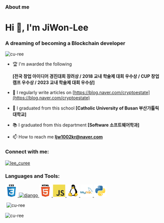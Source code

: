 ### About me

<h1 align="left">Hi 👋, I'm JiWon-Lee</h1>
<h3 align="left">A dreaming of becoming a Blockchain developer</h3>

<p align="left"> <img src="https://komarev.com/ghpvc/?username=cu-ree&label=Profile%20views&color=0e75b6&style=flat" alt="cu-ree" /> </p>

- 🏆️ I'm awarded the following <p> **[전국 창업 아이디어 경진대회 장려상 / 2018 교내 학술제 대회 우수상 / CUP 창업캠프 우수상 / 2023 교내 학술제 대회 우수상]**

- 📝 I regularly write articles on [https://blog.naver.com/cryptoestate](https://blog.naver.com/cryptoestate)

- 🏫 I graduated from this school **[Catholic University of Busan 부산가톨릭대학교]**

- 📚 I graduated from this department **[Software 소프트웨어학과]**

- 📫 How to reach me **ljw1002kr@naver.com**

<h3 align="left">Connect with me:</h3>
<p align="left">
<a href="https://instagram.com/lee_curee" target="blank"><img align="center" src="https://raw.githubusercontent.com/rahuldkjain/github-profile-readme-generator/master/src/images/icons/Social/instagram.svg" alt="lee_curee" height="30" width="40" /></a>
</p>

<h3 align="left">Languages and Tools:</h3>
<p align="left"> <a href="https://www.w3schools.com/css/" target="_blank" rel="noreferrer"> <img src="https://raw.githubusercontent.com/devicons/devicon/master/icons/css3/css3-original-wordmark.svg" alt="css3" width="40" height="40"/> </a> <a href="https://www.djangoproject.com/" target="_blank" rel="noreferrer"> <img src="https://cdn.worldvectorlogo.com/logos/django.svg" alt="django" width="40" height="40"/> </a> <a href="https://www.w3.org/html/" target="_blank" rel="noreferrer"> <img src="https://raw.githubusercontent.com/devicons/devicon/master/icons/html5/html5-original-wordmark.svg" alt="html5" width="40" height="40"/> </a> <a href="https://developer.mozilla.org/en-US/docs/Web/JavaScript" target="_blank" rel="noreferrer"> <img src="https://raw.githubusercontent.com/devicons/devicon/master/icons/javascript/javascript-original.svg" alt="javascript" width="40" height="40"/> </a> <a href="https://www.linux.org/" target="_blank" rel="noreferrer"> <img src="https://raw.githubusercontent.com/devicons/devicon/master/icons/linux/linux-original.svg" alt="linux" width="40" height="40"/> </a> <a href="https://www.mysql.com/" target="_blank" rel="noreferrer"> <img src="https://raw.githubusercontent.com/devicons/devicon/master/icons/mysql/mysql-original-wordmark.svg" alt="mysql" width="40" height="40"/> </a> <a href="https://www.python.org" target="_blank" rel="noreferrer"> <img src="https://raw.githubusercontent.com/devicons/devicon/master/icons/python/python-original.svg" alt="python" width="40" height="40"/> </a> </p>

<p>&nbsp;<img align="center" src="https://github-readme-stats.vercel.app/api?username=cu-ree&show_icons=true&locale=en" alt="cu-ree" /></p>

<p><img align="center" src="https://github-readme-streak-stats.herokuapp.com/?user=cu-ree&" alt="cu-ree" /></p>
